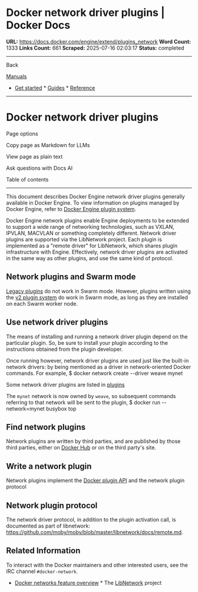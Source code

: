# Docker network driver plugins | Docker Docs

**URL:** https://docs.docker.com/engine/extend/plugins_network
**Word Count:** 1333
**Links Count:** 661
**Scraped:** 2025-07-16 02:03:17
**Status:** completed

---

Back

[Manuals](https://docs.docker.com/manuals/)

  * [Get started](https://docs.docker.com/get-started/)   * [Guides](https://docs.docker.com/guides/)   * [Reference](https://docs.docker.com/reference/)

* * *

# Docker network driver plugins

Page options

Copy page as Markdown for LLMs

View page as plain text

Ask questions with Docs AI

Table of contents

* * *

This document describes Docker Engine network driver plugins generally available in Docker Engine. To view information on plugins managed by Docker Engine, refer to [Docker Engine plugin system](https://docs.docker.com/engine/extend/).

Docker Engine network plugins enable Engine deployments to be extended to support a wide range of networking technologies, such as VXLAN, IPVLAN, MACVLAN or something completely different. Network driver plugins are supported via the LibNetwork project. Each plugin is implemented as a "remote driver" for LibNetwork, which shares plugin infrastructure with Engine. Effectively, network driver plugins are activated in the same way as other plugins, and use the same kind of protocol.

## Network plugins and Swarm mode

[Legacy plugins](https://docs.docker.com/engine/extend/legacy_plugins/) do not work in Swarm mode. However, plugins written using the [v2 plugin system](https://docs.docker.com/engine/extend/) do work in Swarm mode, as long as they are installed on each Swarm worker node.

## Use network driver plugins

The means of installing and running a network driver plugin depend on the particular plugin. So, be sure to install your plugin according to the instructions obtained from the plugin developer.

Once running however, network driver plugins are used just like the built-in network drivers: by being mentioned as a driver in network-oriented Docker commands. For example,               $ docker network create --driver weave mynet     

Some network driver plugins are listed in [plugins](https://docs.docker.com/engine/extend/legacy_plugins/)

The `mynet` network is now owned by `weave`, so subsequent commands referring to that network will be sent to the plugin,               $ docker run --network=mynet busybox top     

## Find network plugins

Network plugins are written by third parties, and are published by those third parties, either on [Docker Hub](https://hub.docker.com/search?q=&type=plugin) or on the third party's site.

## Write a network plugin

Network plugins implement the [Docker plugin API](https://docs.docker.com/engine/extend/plugin_api/) and the network plugin protocol

## Network plugin protocol

The network driver protocol, in addition to the plugin activation call, is documented as part of libnetwork: <https://github.com/moby/moby/blob/master/libnetwork/docs/remote.md>.

## Related Information

To interact with the Docker maintainers and other interested users, see the IRC channel `#docker-network`.

  * [Docker networks feature overview](https://docs.docker.com/engine/userguide/networking/)   * The [LibNetwork](https://github.com/docker/libnetwork) project